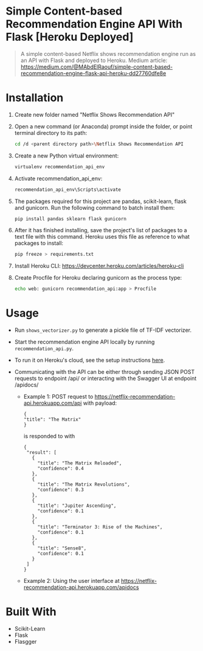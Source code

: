 # Simple Content-based Recommendation Engine API With Flask [Heroku Deployed]

> A simple content-based Netflix shows recommendation engine run as an API with Flask and deployed to Heroku.
> Medium article: https://medium.com/@MAbdElRaouf/simple-content-based-recommendation-engine-flask-api-heroku-dd27760dfe8e
# Installation
1. Create new folder named "Netflix Shows Recommendation API"
2. Open a new command (or Anaconda) prompt inside the folder, or point terminal directory to its path:

    ```sh
    cd /d <parent directory path>\Netflix Shows Recommendation API
    ```
3. Create a new Python virtual environment:

    ```sh
    virtualenv recommendation_api_env
    ```
4. Activate recommendation_api_env:
    ```sh
    recommendation_api_env\Scripts\activate
    ```
5. The packages required for this project are pandas, scikit-learn, flask and gunicorn. Run the following command to batch install them:
    ```sh
    pip install pandas sklearn flask gunicorn
    ```
6. After it has finished installing, save the project's list of packages to a text file with this command. Heroku uses this file as reference to what packages to install:
    ```sh
    pip freeze > requirements.txt
    ```
7. Install Heroku CLI:
    https://devcenter.heroku.com/articles/heroku-cli

8. Create Procfile for Heroku declaring gunicorn as the process type:
    ```sh
    echo web: gunicorn recommendation_api:app > Procfile
    ```



# Usage

- Run `shows_vectorizer.py` to generate a pickle file of TF-IDF vectorizer.

- Start the recommendation engine API locally by running `recommendation_api.py`.

- To run it on Heroku's cloud, see the setup instructions [here](https://medium.com/@MAbdElRaouf/simple-content-based-recommendation-engine-flask-api-heroku-dd27760dfe8e).

- Communicating with the API can be either through sending JSON POST requests to endpoint /api/ or interacting with the Swagger UI at endpoint /apidocs/
    - Example 1: POST request to https://netflix-recommendation-api.herokuapp.com/api with payload:
        ```
        {
        "title": "The Matrix"
        }
        ```
         is responded to with
         ```
         {
          "result": [
            {
              "title": "The Matrix Reloaded",
              "confidence": 0.4
            },
            {
              "title": "The Matrix Revolutions",
              "confidence": 0.3
            },
            {
              "title": "Jupiter Ascending",
              "confidence": 0.1
            },
            {
              "title": "Terminator 3: Rise of the Machines",
              "confidence": 0.1
            },
            {
              "title": "Sense8",
              "confidence": 0.1
            }
          ]
        }
         ```
     
     - Example 2: Using the user interface at https://netflix-recommendation-api.herokuapp.com/apidocs
         
# Built With
- Scikit-Learn
- Flask
- Flasgger
